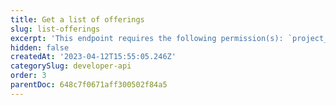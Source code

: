 ```yaml
---
title: Get a list of offerings
slug: list-offerings
excerpt: 'This endpoint requires the following permission(s): `project_configuration:offerings:read`.'
hidden: false
createdAt: '2023-04-12T15:55:05.246Z'
categorySlug: developer-api
order: 3
parentDoc: 648c7f0671aff300502f84a5
---
```

